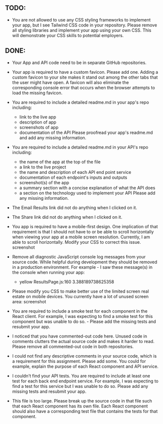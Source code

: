 ## TODO:

- You are not allowed to use any CSS styling frameworks to implement your app, but I see Tailwind CSS code in your repository. Please remove all styling libraries and implement your app using your own CSS. This will demonstrate your CSS skills to potential employers.

## DONE:

- Your App and API code need to be in separate GitHub repositories.
- Your app is required to have a custom favicon. Please add one. Adding a custom favicon to your site makes it stand out among the other tabs that the user might have open. A favicon will also eliminate the corresponding console error that occurs when the browser attempts to load the missing favicon.
- You are required to include a detailed readme.md in your app's repo including:
  - link to the live app
  - description of app
  - screenshots of app
  - documentation of the API Please proofread your app's readme.md and add any missing information.
- You are required to include a detailed readme.md in your API's repo including:

  - the name of the app at the top of the file
  - a link to the live project
  - the name and description of each API end point service
  - documentation of each endpoint's inputs and outputs
  - screenshot(s) of the app
  - a summary section with a concise explanation of what the API does
  - a section on the technology used to implement your API Please add any missing information.

- The Email Results link did not do anything when I clicked on it.
- The Share link did not do anything when I clicked on it.
- You app is required to have a mobile-first design. One implication of that requirement is that I should not have to or be able to scroll horizontally when viewing your app at a mobile screen resolution. Currently, I am able to scroll horizontally. Modify your CSS to correct this issue. screenshot
- Remove all diagnostic JavaScript console log messages from your source code. While helpful during development they should be removed in a production environment. For example - I saw these message(s) in the console when running your app:

  - yellow ResultsPage.js:160 3.388189738625358

- Please modify you CSS to make better use of the limited screen real estate on mobile devices. You currently have a lot of unused screen area: screenshot

* You are required to include a smoke test for each component in the React client. For example, I was expecting to find a smoke test for this component but was unable to do so. - Please add the missing tests and resubmit your app.
* I noticed that you have commented-out code here. Unused code in comments clutters the actual source code and makes it harder to read. Please remove all commented-out code in both repositories.
* I could not find any descriptive comments in your source code, which is a requirement for this assignment. Please add some. You could for example, explain the purpose of each React component and API service.

* I couldn't find your API tests. You are required to include at least one test for each back end endpoint service. For example, I was expecting to find a test for this service but I was unable to do so. Please add any missing tests and resubmit your app.

<!-- NOT SURE ABOUT THIS ONE -->

- This file is too large. Please break up the source code in that file such that each React component has its own file. Each React component should also have a corresponding test file that contains the tests for that component.
